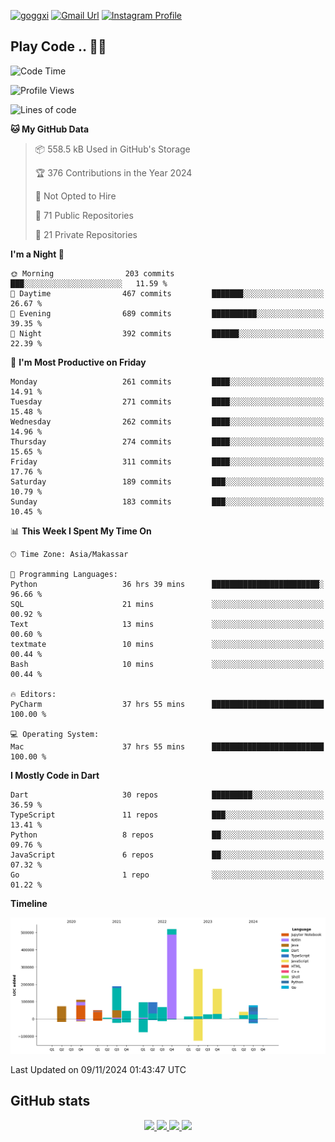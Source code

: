 [![goggxi](https://img.shields.io/badge/Portofolio-Goggxi-orange)](https://goggxi.github.io)
[![Gmail Url](https://img.shields.io/twitter/url?label=Goggxi@gmail.com&logo=gmail&style=social&url=http%3A%2F%2Fmailto%3Acontact.Goggxi@gmail.com)](mailto:Goggxi@gmail.com) [![Instagram Profile](https://img.shields.io/twitter/url?label=moh_rifkan&logo=instagram&style=social&url=https://www.instagram.com/moh_rifkan/)](https://www.instagram.com/moh_rifkan/)

## Play Code .. 💬🚀

<!-- [![Moh Rifkan GitHub stats](https://github-readme-stats.vercel.app/api?username=goggxi&count_private=true&show_icons=true&theme=dracula&custom_title=Goggxi%20Statistic%20🚀)](https://github.com/goggxi/goggxi)

[![Top Langs](https://github-readme-stats.vercel.app/api/top-langs/?username=goggxi&langs_count=8&layout=compact&show_icons=true&theme=dracula)](https://github.com/goggxi/goggxi) -->

<!--START_SECTION:waka-->
![Code Time](http://img.shields.io/badge/Code%20Time-3%2C535%20hrs%2039%20mins-blue)

![Profile Views](http://img.shields.io/badge/Profile%20Views-0-blue)

![Lines of code](https://img.shields.io/badge/From%20Hello%20World%20I%27ve%20Written-1.9%20million%20lines%20of%20code-blue)

**🐱 My GitHub Data** 

> 📦 558.5 kB Used in GitHub's Storage 
 > 
> 🏆 376 Contributions in the Year 2024
 > 
> 🚫 Not Opted to Hire
 > 
> 📜 71 Public Repositories 
 > 
> 🔑 21 Private Repositories 
 > 
**I'm a Night 🦉** 

```text
🌞 Morning                203 commits         ███░░░░░░░░░░░░░░░░░░░░░░   11.59 % 
🌆 Daytime                467 commits         ███████░░░░░░░░░░░░░░░░░░   26.67 % 
🌃 Evening                689 commits         ██████████░░░░░░░░░░░░░░░   39.35 % 
🌙 Night                  392 commits         ██████░░░░░░░░░░░░░░░░░░░   22.39 % 
```
📅 **I'm Most Productive on Friday** 

```text
Monday                   261 commits         ████░░░░░░░░░░░░░░░░░░░░░   14.91 % 
Tuesday                  271 commits         ████░░░░░░░░░░░░░░░░░░░░░   15.48 % 
Wednesday                262 commits         ████░░░░░░░░░░░░░░░░░░░░░   14.96 % 
Thursday                 274 commits         ████░░░░░░░░░░░░░░░░░░░░░   15.65 % 
Friday                   311 commits         ████░░░░░░░░░░░░░░░░░░░░░   17.76 % 
Saturday                 189 commits         ███░░░░░░░░░░░░░░░░░░░░░░   10.79 % 
Sunday                   183 commits         ███░░░░░░░░░░░░░░░░░░░░░░   10.45 % 
```


📊 **This Week I Spent My Time On** 

```text
🕑︎ Time Zone: Asia/Makassar

💬 Programming Languages: 
Python                   36 hrs 39 mins      ████████████████████████░   96.66 % 
SQL                      21 mins             ░░░░░░░░░░░░░░░░░░░░░░░░░   00.92 % 
Text                     13 mins             ░░░░░░░░░░░░░░░░░░░░░░░░░   00.60 % 
textmate                 10 mins             ░░░░░░░░░░░░░░░░░░░░░░░░░   00.44 % 
Bash                     10 mins             ░░░░░░░░░░░░░░░░░░░░░░░░░   00.44 % 

🔥 Editors: 
PyCharm                  37 hrs 55 mins      █████████████████████████   100.00 % 

💻 Operating System: 
Mac                      37 hrs 55 mins      █████████████████████████   100.00 % 
```

**I Mostly Code in Dart** 

```text
Dart                     30 repos            █████████░░░░░░░░░░░░░░░░   36.59 % 
TypeScript               11 repos            ███░░░░░░░░░░░░░░░░░░░░░░   13.41 % 
Python                   8 repos             ██░░░░░░░░░░░░░░░░░░░░░░░   09.76 % 
JavaScript               6 repos             ██░░░░░░░░░░░░░░░░░░░░░░░   07.32 % 
Go                       1 repo              ░░░░░░░░░░░░░░░░░░░░░░░░░   01.22 % 
```



**Timeline**

![Lines of Code chart](https://raw.githubusercontent.com/Goggxi/Goggxi/main/assets/bar_graph.png)


 Last Updated on 09/11/2024 01:43:47 UTC
<!--END_SECTION:waka-->

## GitHub stats

<p align="center">
  <a href="https://github.com/goggxi">
    <img src="http://github-profile-summary-cards.vercel.app/api/cards/profile-details?username=goggxi&theme=transparent" />
  </a>
  <a href="https://github.com/goggxi">
    <img src="https://github-readme-streak-stats.herokuapp.com/?user=goggxi&hide_border=true&card_width=338&theme=transparent" />
  </a>
  <a href="https://github.com/goggxi">
    <img src="http://github-profile-summary-cards.vercel.app/api/cards/stats?username=goggxi&theme=transparent" />
  </a>
  <a href="https://github.com/goggxi">
    <img src="https://github-readme-stats.vercel.app/api/top-langs/?username=goggxi&langs_count=10&exclude_repo=&hide=c,makefile,html,css,sass,nix,nunjucks,tsql,dockerfile,shell&card_width=699&hide_border=true&theme=transparent" />
  </a>
  <!-- <br/>
  <a href="https://github.com/goggxi">
    <img src="https://komarev.com/ghpvc/?username=goggxi&color=blue&style=flat" />
  </a> -->
</p>
